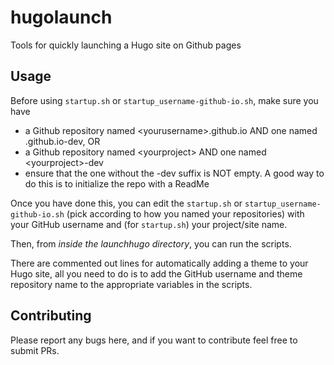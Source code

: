 # hugolaunch
Tools for quickly launching a Hugo site on Github pages

## Usage
Before using `startup.sh` or `startup_username-github-io.sh`, make sure you have
 - a Github repository named \<yourusername\>.github.io AND one named <yourusername>.github.io-dev, OR
 - a Github repository named \<yourproject\> AND one named \<yourproject\>-dev
 - ensure that the one without the -dev suffix is NOT empty. A good way to do this is to initialize the repo with a ReadMe

Once you have done this, you can edit the `startup.sh` or `startup_username-github-io.sh` (pick according to how you named your repositories) with your GitHub username and (for `startup.sh`) your project/site name.

Then, from _inside the launchhugo directory_, you can run the scripts.

There are commented out lines for automatically adding a theme to your Hugo site, all you need to do is to add the GitHub username and theme repository name to the appropriate variables in the scripts.


## Contributing
Please report any bugs here, and if you want to contribute feel free to submit PRs.
